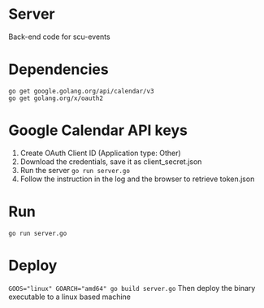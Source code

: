 # Server
Back-end code for scu-events

# Dependencies

```
go get google.golang.org/api/calendar/v3
go get golang.org/x/oauth2
```
# Google Calendar API keys

1. Create OAuth Client ID (Application type: Other)
2. Download the credentials, save it as client_secret.json
3. Run the server `go run server.go`
4. Follow the instruction in the log and the browser to retrieve token.json

# Run

`go run server.go`

# Deploy
`GOOS="linux" GOARCH="amd64" go build server.go`
Then deploy the binary executable to a linux based machine
